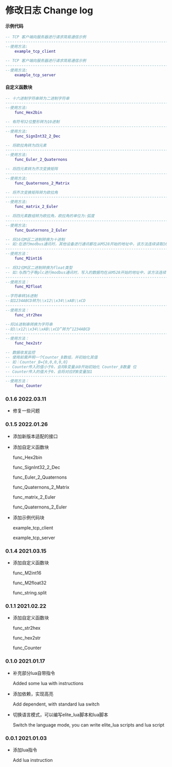 # 修改日志	Change log

#### 示例代码

```lua
-- TCP 客户端向服务器进行请求简易通信示例
------------------------------------------------------------------------------------------------------------
--使用方法:
	example_tcp_client
```

```lua
-- TCP 客户端向服务器进行请求简易通信示例
------------------------------------------------------------------------------------------------------------
--使用方法:
	example_tcp_server
```

#### 自定义函数块

```lua
-- 十六进制字符串转为二进制字符串
------------------------------------------------------------------------------------------------------------
--使用方法:
	func_Hex2bin
```

```lua
-- 有符号32位整形转为10进制
------------------------------------------------------------------------------------------------------------
--使用方法:
	func_SignInt32_2_Dec
```

```lua
-- 将欧拉角转为四元素
------------------------------------------------------------------------------------------------------------
--使用方法:
	func_Euler_2_Quaternons
```

```lua
-- 将四元素转为齐次变换矩阵
------------------------------------------------------------------------------------------------------------
--使用方法:
	func_Quaternons_2_Matrix
```

```lua
-- 将齐次变换矩阵转为欧拉角
------------------------------------------------------------------------------------------------------------
--使用方法:
	func_matrix_2_Euler
```

```lua
-- 将四元素数组转为欧拉角，欧拉角的单位为:弧度
------------------------------------------------------------------------------------------------------------
--使用方法:
	func_Quaternons_2_Euler
```

```lua
-- 将16位M区二进制转换为十进制
-- 如:在进行modbus通讯时，其他设备进行通讯都在从M528开始的地址中，该方法连续读取16位M区二进制数据并将其转化为十进制
------------------------------------------------------------------------------------------------------------
--使用方法：
	func_M2int16
```

```lua
-- 将32位M区二进制转换为float类型
-- 如:与西门子等plc进行modbus通讯时，写入的数据均在从M528开始的地址中，该方法连续读取32位M区二进制数据并将其转化为float
------------------------------------------------------------------------------------------------------------
--使用方法：
	func_M2float
```

```lua
--字符串转16进制
--如1234ABCD转为\\x12\\x34\\xAB\\xCD
------------------------------------------------------------------------------------------------------------
--使用方法：
	func_str2hex
```

```lua
--将16进制串转换为字符串
--如\\x12\\x34\\xAB\\xCD”转为“1234ABCD
------------------------------------------------------------------------------------------------------------
--使用方法：
	func_hex2str
```

```lua
-- 数据收发监控
-- 使用前需声明一个Counter_B数组，并初始化其值
-- 如：Counter_B={0,0,0,0,0}
-- Counter传入的值小于0，会将B变量从0开始初始化 Counter_B数量 位
-- Counter传入的值大于0，会将对应的B变量加1
------------------------------------------------------------------------------------------------------------
--使用方法：
	func_Counter
```

### 0.1.6    2022.03.11

- 修复一些问题

### 0.1.5    2022.01.26

- 添加新版本适配的接口

- 添加自定义函数块

  func_Hex2bin

  func_SignInt32_2_Dec

  func_Euler_2_Quaternons

  func_Quaternons_2_Matrix

  func_matrix_2_Euler

  func_Quaternons_2_Euler

- 添加示例代码块

  example_tcp_client

  example_tcp_server

### 0.1.4	2021.03.15

- 添加自定义函数块

  func_M2int16

  func_M2float32

  func_string.split

### 0.1.1	2021.02.22

- 添加自定义函数块

  func_str2hex

  func_hex2str

  func_Counter

### 0.1.0	2021.01.17

- 补充部分lua自带指令

  Added some lua with instructions

- 添加依赖，实现高亮

  Add dependent, with standard lua switch

- 切换语言模式，可以编写elite_lua脚本和lua脚本

  Switch the language mode, you can write elite_lua scripts and lua script

### 0.0.1	2021.01.03

- 添加lua指令

  Add lua instruction